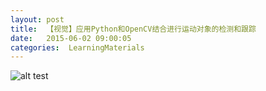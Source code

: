 ```yaml
---
layout: post
title:  【视觉】应用Python和OpenCV结合进行运动对象的检测和跟踪
date:   2015-06-02 09:00:05
categories:  LearningMaterials
---
```


![alt test](http://images.haiwainet.cn/2015/0602/20150602062415383.jpg)
